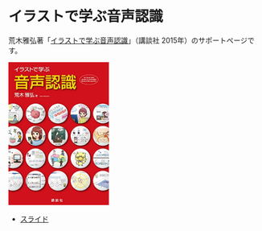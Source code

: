 # イラストで学ぶ音声認識

荒木雅弘著「<a href="http://www.kspub.co.jp/book/detail/1538245.html">イラストで学ぶ音声認識</a>」（講談社 2015年）のサポートページです。

<img src="images/araki15.png" width="200pt"/>

* [スライド](https://masahiroaraki.github.io/GuideToASR/)
